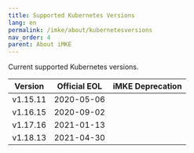 ```yaml
---
title: Supported Kubernetes Versions
lang: en
permalink: /imke/about/kubernetesversions
nav_order: 4
parent: About iMKE
---
```


Current supported Kubernetes versions.

| Version | Official EOL | iMKE Deprecation |
|---------|--------------|------------------|
|v1.15.11|2020-05-06||
|v1.16.15|2020-09-02||
|v1.17.16|2021-01-13||
|v1.18.13|2021-04-30||
